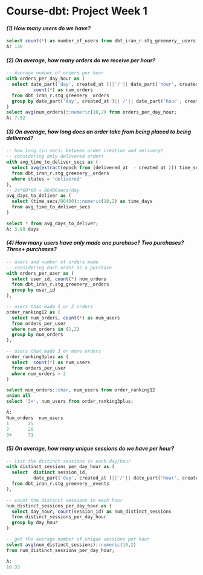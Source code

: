 # Course-dbt: Project Week 1 
#### _(1) How many users do we have?_  

``` sql
select count(*) as number_of_users from dbt_iran_r.stg_greenery__users;
A: 130
```
#### _(2) On average, how many orders do we receive per hour?_  
``` sql
-- Average number of orders per hour
with orders_per_day_hour as (
  select date_part('day', created_at )||'/'|| date_part('hour', created_at ) as day_hour,  
          count(*) as num_orders
  from dbt_iran_r.stg_greenery__orders
  group by date_part('day', created_at )||'/'|| date_part('hour', created_at ) 
)
select avg(num_orders)::numeric(10,2) from orders_per_day_hour;
A: 7.52
```

#### _(3) On average, how long does an order take from being placed to being delivered?_
``` sql
-- how long (in secs) between order creation and delivery?
-- considering only delivered orders
with avg_time_to_deliver_secs as (
  select avg(extract(epoch from (delivered_at  - created_at ))) time_secs 
  from dbt_iran_r.stg_greenery__orders
  where status = 'delivered'
),
-- 24*60*60 = 86400secs/day
avg_days_to_deliver as (
  select (time_secs/86400)::numeric(10,2) as time_days 
  from avg_time_to_deliver_secs
)

select * from avg_days_to_deliver;
A: 3.89 days
```

#### _(4) How many users have only made one purchase? Two purchases? Three+ purchases?_
``` sql
-- users and number of orders made
-- considering each order as a purchase
with orders_per_user as (
  select user_id, count(*) num_orders
  from dbt_iran_r.stg_greenery__orders
  group by user_id
),

-- users that made 1 or 2 orders
order_ranking12 as (
  select num_orders, count(*) as num_users
  from orders_per_user
  where num_orders in (1,2)
  group by num_orders
),

-- users that made 3 or more orders
order_ranking3plus as (
  select  count(*) as num_users
  from orders_per_user
  where num_orders > 2
)

select num_orders::char, num_users from order_ranking12
union all
select '3+', num_users from order_ranking3plus;

A: 
Num_orders	num_users
1		25
2		28
3+		71
```

#### _(5) On average, how many unique sessions do we have per hour?_
``` sql
-- list the distinct sessions in each day/hour
with distinct_sessions_per_day_hour as (
  select  distinct session_id, 
          date_part('day', created_at )||'/'|| date_part('hour', created_at ) as day_hour
  from dbt_iran_r.stg_greenery__events
),

-- count the distinct sessions in each hour
num_distinct_sessions_per_day_hour as (
  select day_hour, count(session_id) as num_distinct_sessions
  from distinct_sessions_per_day_hour
  group by day_hour
)

-- get the average number of unique sessions per hour
select avg(num_distinct_sessions)::numeric(10,2) 
from num_distinct_sessions_per_day_hour;

A:
16.33
```